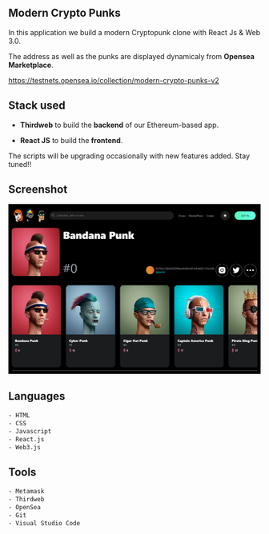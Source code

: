 ## Modern Crypto Punks

In this application we build a modern Cryptopunk clone with React Js & Web 3.0.<br>

The address as well as the punks are displayed dynamicaly from **Opensea Marketplace**.

https://testnets.opensea.io/collection/modern-crypto-punks-v2


## Stack used

- __Thirdweb__ to build the **backend** of our Ethereum-based app.

- __React JS__ to build the **frontend**.

The scripts will be upgrading occasionally with new features added. Stay tuned!!


## Screenshot

<img src="/src/assets/owner/screencapture-Modern-Crypto-Punks.png" alt="Alt text" title="Optional title">


## Languages
```
- HTML
- CSS
- Javascript
- React.js
- Web3.js
```


## Tools
```
- Metamask
- Thirdweb
- OpenSea
- Git
- Visual Studio Code
```
